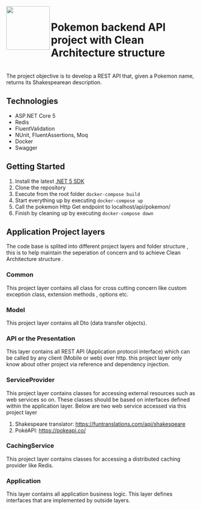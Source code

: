  <img align="left" width="116" height="116" src="https://raw.githubusercontent.com/jasontaylordev/CleanArchitecture/main/.github/icon.png" />
 
 # Pokemon backend API project with Clean Architecture structure
<br/>
The project objective is to develop a REST API that, given a Pokemon name, returns its Shakespearean description.

## Technologies

* ASP.NET Core 5
* Redis
* FluentValidation
* NUnit, FluentAssertions, Moq
* Docker
* Swagger

## Getting Started
1. Install the latest [.NET 5 SDK](https://dotnet.microsoft.com/download/dotnet/5.0)
2. Clone the repository
3. Execute from the root folder `docker-compose build`
4. Start everything up by executing `docker-compose up`
5. Call the pokemon Http Get endpoint to localhost/api/pokemon/<pokemon name>
6. Finish by cleaning up by executing `docker-compose down`



## Application Project layers
The code base is splited into different project layers and folder structure , this is to help maintain the seperation of concern and to achieve Clean Architecture structure .
### Common
This project layer contains all class for cross cutting concern like custom exception class, extension methods , options etc. 
### Model
This project layer contains  all Dto (data transfer objects).
### API or the Presentation 
This layer contains all REST API (Application protocol interface) which can be called by any client (Mobile or web) over http. this project layer only know 
about other project via reference  and dependency injection.
### ServiceProvider
This project layer contains classes for accessing external resources such as web services so on. These classes should be based on interfaces defined within the application layer.
Below are two web service accessed via this project layer 
1. Shakespeare translator: https://funtranslations.com/api/shakespeare
2. PokéAPI: https://pokeapi.co/
### CachingService
This project layer contains classes for accessing a distributed caching provider like Redis.
### Application
This layer contains all application business logic. This layer defines interfaces that are implemented by outside layers. 

